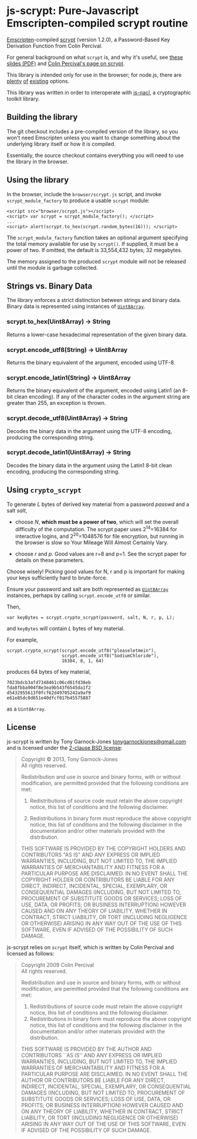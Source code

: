# js-scrypt: Pure-Javascript Emscripten-compiled scrypt routine

[Emscripten](https://github.com/kripken/emscripten)-compiled
[scrypt](http://www.tarsnap.com/scrypt.html) (version 1.2.0), a
Password-Based Key Derivation Function from Colin Percival.

For general background on what `scrypt` is, and why it's useful, see
[these slides (PDF)](http://www.tarsnap.com/scrypt/scrypt-slides.pdf)
and [Colin Percival's page on
scrypt](http://www.tarsnap.com/scrypt.html).

This library is intended only for use in the browser; for node.js,
there are [plenty](https://github.com/cheongwy/node-scrypt)
[of](https://github.com/barrysteyn/node-scrypt)
[existing](https://github.com/hatchan/scrypt) options.

This library was written in order to interoperate with
[js-nacl](https://github.com/tonyg/js-nacl), a cryptographic toolkit
library.

## Building the library

The git checkout includes a pre-compiled version of the library, so
you won't need Emscripten unless you want to change something about
the underlying library itself or how it is compiled.

Essentially, the source checkout contains everything you will need to
use the library in the browser.

## Using the library

In the browser, include the `browser/scrypt.js` script, and invoke
`scrypt_module_factory` to produce a usable `scrypt` module:

    <script src="browser/scrypt.js"></script>
    <script> var scrypt = scrypt_module_factory(); </script>
    ...
    <script> alert(scrypt.to_hex(scrypt.random_bytes(16))); </script>

The `scrypt_module_factory` function takes an optional argument
specifying the total memory available for use by `scrypt()`. If
supplied, it must be a power of two. If omitted, the default is
33,554,432 bytes; 32 megabytes.

The memory assigned to the produced `scrypt` module will not be
released until the module is garbage collected.

## Strings vs. Binary Data

The library enforces a strict distinction between strings and binary
data. Binary data is represented using instances of
[`Uint8Array`](https://developer.mozilla.org/en-US/docs/JavaScript/Typed_arrays/Uint8Array).

### scrypt.to_hex(Uint8Array) → String

Returns a lower-case hexadecimal representation of the given binary
data.

### scrypt.encode_utf8(String) → Uint8Array

Returns the binary equivalent of the argument, encoded using UTF-8.

### scrypt.encode_latin1(String) → Uint8Array

Returns the binary equivalent of the argument, encoded using Latin1
(an 8-bit clean encoding). If any of the character codes in the
argument string are greater than 255, an exception is thrown.

### scrypt.decode_utf8(Uint8Array) → String

Decodes the binary data in the argument using the UTF-8 encoding,
producing the corresponding string.

### scrypt.decode_latin1(Uint8Array) → String

Decodes the binary data in the argument using the Latin1 8-bit clean
encoding, producing the corresponding string.

## Using `crypto_scrypt`

To generate *L* bytes of derived key material from a password *passwd*
and a salt *salt*,

 - choose *N*, **which must be a power of two**, which will set the
   overall difficulty of the computation. The scrypt paper uses
   2<sup>14</sup>=16384 for interactive logins, and
   2<sup>20</sup>=1048576 for file encryption, but running in the
   browser is slow so Your Mileage Will Almost Certainly Vary.

 - choose *r* and *p*. Good values are r=8 and p=1. See the scrypt
   paper for details on these parameters.

Choose wisely! Picking good values for N, r and p is important for
making your keys sufficiently hard to brute-force.

Ensure your password and salt are both represented as
[`Uint8Array`](https://developer.mozilla.org/en-US/docs/JavaScript/Typed_arrays/Uint8Array)
instances, perhaps by calling `scrypt.encode_utf8` or similar.

Then,

    var keyBytes = scrypt.crypto_scrypt(password, salt, N, r, p, L);

and `keyBytes` will contain *L* bytes of key material.

For example,

    scrypt.crypto_scrypt(scrypt.encode_utf8("pleaseletmein"),
                         scrypt.encode_utf8("SodiumChloride"),
                         16384, 8, 1, 64)

produces 64 bytes of key material,

    7023bdcb3afd7348461c06cd81fd38eb
    fda8fbba904f8e3ea9b543f6545da1f2
    d5432955613f0fcf62d49705242a9af9
    e61e85dc0d651e40dfcf017b45575887

as a `Uint8Array`.

## License

js-scrypt is written by Tony Garnock-Jones
<tonygarnockjones@gmail.com> and is licensed under the [2-clause BSD license](http://opensource.org/licenses/BSD-2-Clause):

> Copyright &copy; 2013, Tony Garnock-Jones  
> All rights reserved.
>
> Redistribution and use in source and binary forms, with or without
> modification, are permitted provided that the following conditions
> are met:
>
> 1. Redistributions of source code must retain the above copyright
>    notice, this list of conditions and the following disclaimer.
>
> 2. Redistributions in binary form must reproduce the above copyright
>    notice, this list of conditions and the following disclaimer in
>    the documentation and/or other materials provided with the
>    distribution.
>
> THIS SOFTWARE IS PROVIDED BY THE COPYRIGHT HOLDERS AND CONTRIBUTORS
> "AS IS" AND ANY EXPRESS OR IMPLIED WARRANTIES, INCLUDING, BUT NOT
> LIMITED TO, THE IMPLIED WARRANTIES OF MERCHANTABILITY AND FITNESS
> FOR A PARTICULAR PURPOSE ARE DISCLAIMED. IN NO EVENT SHALL THE
> COPYRIGHT HOLDER OR CONTRIBUTORS BE LIABLE FOR ANY DIRECT, INDIRECT,
> INCIDENTAL, SPECIAL, EXEMPLARY, OR CONSEQUENTIAL DAMAGES (INCLUDING,
> BUT NOT LIMITED TO, PROCUREMENT OF SUBSTITUTE GOODS OR SERVICES;
> LOSS OF USE, DATA, OR PROFITS; OR BUSINESS INTERRUPTION) HOWEVER
> CAUSED AND ON ANY THEORY OF LIABILITY, WHETHER IN CONTRACT, STRICT
> LIABILITY, OR TORT (INCLUDING NEGLIGENCE OR OTHERWISE) ARISING IN
> ANY WAY OUT OF THE USE OF THIS SOFTWARE, EVEN IF ADVISED OF THE
> POSSIBILITY OF SUCH DAMAGE.

js-scrypt relies on `scrypt` itself, which is written by Colin
Percival and licensed as follows:

> Copyright 2009 Colin Percival  
> All rights reserved.
>
> Redistribution and use in source and binary forms, with or without
> modification, are permitted provided that the following conditions
> are met:
>
> 1. Redistributions of source code must retain the above copyright
>    notice, this list of conditions and the following disclaimer.
> 2. Redistributions in binary form must reproduce the above copyright
>    notice, this list of conditions and the following disclaimer in the
>    documentation and/or other materials provided with the distribution.
>
> THIS SOFTWARE IS PROVIDED BY THE AUTHOR AND CONTRIBUTORS ``AS IS'' AND
> ANY EXPRESS OR IMPLIED WARRANTIES, INCLUDING, BUT NOT LIMITED TO, THE
> IMPLIED WARRANTIES OF MERCHANTABILITY AND FITNESS FOR A PARTICULAR PURPOSE
> ARE DISCLAIMED.  IN NO EVENT SHALL THE AUTHOR OR CONTRIBUTORS BE LIABLE
> FOR ANY DIRECT, INDIRECT, INCIDENTAL, SPECIAL, EXEMPLARY, OR CONSEQUENTIAL
> DAMAGES (INCLUDING, BUT NOT LIMITED TO, PROCUREMENT OF SUBSTITUTE GOODS
> OR SERVICES; LOSS OF USE, DATA, OR PROFITS; OR BUSINESS INTERRUPTION)
> HOWEVER CAUSED AND ON ANY THEORY OF LIABILITY, WHETHER IN CONTRACT, STRICT
> LIABILITY, OR TORT (INCLUDING NEGLIGENCE OR OTHERWISE) ARISING IN ANY WAY
> OUT OF THE USE OF THIS SOFTWARE, EVEN IF ADVISED OF THE POSSIBILITY OF
> SUCH DAMAGE.
